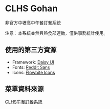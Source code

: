 # CLHS Gohan

非官方中壢高中午餐訂餐系統

注意：本系統並無與熱食部連動，僅供事務統計使用。

## 使用的第三方資源
- Framework: [Daisy UI](https://daisyui.com/)
- Fonts: [Reddit Sans](https://github.com/reddit/redditsans)
- Icons: [Flowbite Icons](https://github.com/themesberg/flowbite-icons)

## 菜單資料來源
[CLHS午餐訂餐系統](https://sites.google.com/view/clhs-lunch/v-2-0)